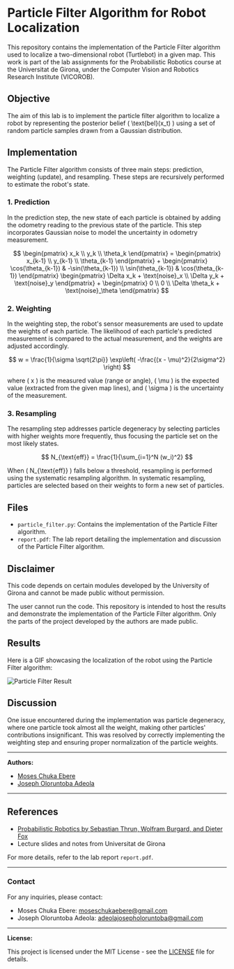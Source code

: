 
# Particle Filter Algorithm for Robot Localization

This repository contains the implementation of the Particle Filter algorithm used to localize a two-dimensional robot (Turtlebot) in a given map. This work is part of the lab assignments for the Probabilistic Robotics course at the Universitat de Girona, under the Computer Vision and Robotics Research Institute (VICOROB).

## Objective

The aim of this lab is to implement the particle filter algorithm to localize a robot by representing the posterior belief \( \text{bel}(x_t) \) using a set of random particle samples drawn from a Gaussian distribution.

## Implementation

The Particle Filter algorithm consists of three main steps: prediction, weighting (update), and resampling. These steps are recursively performed to estimate the robot's state.

### 1. Prediction

In the prediction step, the new state of each particle is obtained by adding the odometry reading to the previous state of the particle. This step incorporates Gaussian noise to model the uncertainty in odometry measurement.

$$
\begin{pmatrix} 
x_k \\ 
y_k \\ 
\theta_k 
\end{pmatrix} = 
\begin{pmatrix} 
x_{k-1} \\ 
y_{k-1} \\ 
\theta_{k-1} 
\end{pmatrix} + 
\begin{pmatrix} 
\cos(\theta_{k-1}) & -\sin(\theta_{k-1}) \\ 
\sin(\theta_{k-1}) & \cos(\theta_{k-1}) 
\end{pmatrix} 
\begin{pmatrix} 
\Delta x_k + \text{noise}_x \\ 
\Delta y_k + \text{noise}_y 
\end{pmatrix} + 
\begin{pmatrix} 
0 \\ 
0 \\ 
\Delta \theta_k + \text{noise}_\theta 
\end{pmatrix}
$$

### 2. Weighting

In the weighting step, the robot's sensor measurements are used to update the weights of each particle. The likelihood of each particle's predicted measurement is compared to the actual measurement, and the weights are adjusted accordingly.

$$
w = \frac{1}{\sigma \sqrt{2\pi}} \exp\left( -\frac{(x - \mu)^2}{2\sigma^2} \right)
$$

where \( x \) is the measured value (range or angle), \( \mu \) is the expected value (extracted from the given map lines), and \( \sigma \) is the uncertainty of the measurement.

### 3. Resampling

The resampling step addresses particle degeneracy by selecting particles with higher weights more frequently, thus focusing the particle set on the most likely states.

$$
N_{\text{eff}} = \frac{1}{\sum_{i=1}^N (w_i)^2}
$$

When \( N_{\text{eff}} \) falls below a threshold, resampling is performed using the systematic resampling algorithm. In systematic resampling, particles are selected based on their weights to form a new set of particles.

## Files

- `particle_filter.py`: Contains the implementation of the Particle Filter algorithm.
- `report.pdf`: The lab report detailing the implementation and discussion of the Particle Filter algorithm.

## Disclaimer

This code depends on certain modules developed by the University of Girona and cannot be made public without permission.

The user cannot run the code. This repository is intended to host the results and demonstrate the implementation of the Particle Filter algorithm. Only the parts of the project developed by the authors are made public.

## Results

Here is a GIF showcasing the localization of the robot using the Particle Filter algorithm:

![Particle Filter Result](result.gif)

## Discussion

One issue encountered during the implementation was particle degeneracy, where one particle took almost all the weight, making other particles' contributions insignificant. This was resolved by correctly implementing the weighting step and ensuring proper normalization of the particle weights.

---

**Authors:**
- [Moses Chuka Ebere](https://github.com/MosesEbere)
- [Joseph Oloruntoba Adeola](https://github.com/adeola-jo)

---

## References

- [Probabilistic Robotics by Sebastian Thrun, Wolfram Burgard, and Dieter Fox](https://www.probabilistic-robotics.org/)
- Lecture slides and notes from Universitat de Girona

For more details, refer to the lab report `report.pdf`.

---

### Contact

For any inquiries, please contact:

- Moses Chuka Ebere: moseschukaebere@gmail.com
- Joseph Oloruntoba Adeola: adeolajosepholoruntoba@gmail.com

---

**License:**

This project is licensed under the MIT License - see the [LICENSE](LICENSE) file for details.

